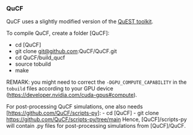 ### QuCF

<!--
**QuCF/QuCF** is a ✨ _special_ ✨ repository because its `README.md` (this file) appears on your GitHub profile.

Here are some ideas to get you started:

- 🔭 I’m currently working on ...
- 🌱 I’m currently learning ...
- 👯 I’m looking to collaborate on ...
- 🤔 I’m looking for help with ...
- 💬 Ask me about ...
- 📫 How to reach me: ...
- 😄 Pronouns: ...
- ⚡ Fun fact: ...
-->


QuCF uses a slightly modified version of the [QuEST toolkit](https://github.com/QuEST-Kit/QuEST).

To compile QuCF, create a folder [QuCF]:
- cd [QuCF] 
- git clone git@github.com:QuCF/QuCF.git
- cd QuCF/build_qucf
- source tobuild
- make

REMARK: you might need to correct the `-DGPU_COMPUTE_CAPABILITY` in the `tobuild` files according to your GPU device
(https://developer.nvidia.com/cuda-gpus#compute).

For post-processing QuCF simulations, one also needs [https://github.com/QuCF/scripts-py]:
    - cd [QuCF]
    - git clone https://github.com/QuCF/scripts-py/tree/main
Hence, [QuCF]/scripts-py will contain .py files for post-processing simulations from [QuCF]/QuCF.



